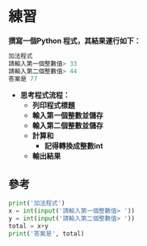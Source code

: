 # 練習

**撰寫一個Python 程式，其結果運行如下：**

```python
加法程式
請輸入第一個整數值> 33
請輸入第二個整數值> 44
答案是 77
```

* **思考程式流程：**
  * **列印程式標題**
  * **輸入第一個整數並儲存**
  * **輸入第二個整數並儲存**
  * **計算和**
    * **記得轉換成整數int**
  * **輸出結果**

## **參考**

```python
print('加法程式')
x = int(input('請輸入第一個整數值> '))
y = int(input('請輸入第二個整數值> '))
total = x+y
print('答案是', total)
```


